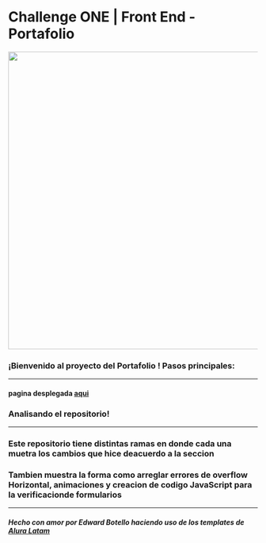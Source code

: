 # Challenge ONE | Front End -  Portafolio

<p align="center" >
     <img width="600" heigth="600" src="https://user-images.githubusercontent.com/101413385/169097543-d5ada41e-7db8-481d-9d89-cef4efdf7e05.png">
</p>


### ¡Bienvenido al proyecto del Portafolio ! Pasos principales:
---

#### pagina desplegada [aqui](https://edwardbota.github.io/portafolio-practica-alura/ "click aqui")

### Analisando el repositorio!
---
### Este repositorio tiene distintas ramas en donde cada una muetra los cambios que hice deacuerdo a la seccion
### Tambien muestra la forma como arreglar errores de overflow Horizontal, animaciones y creacion de codigo JavaScript para la verificacionde formularios
---
##### Hecho con amor por Edward Botello haciendo uso de los templates de [Alura Latam](https://github.com/alura-challenges/challenge-one-portafolio-latam "repositorio base")